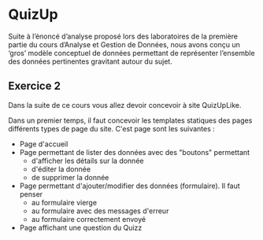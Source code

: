 # QuizUp

Suite à l’énoncé d’analyse proposé lors des laboratoires de la première partie du cours d’Analyse et Gestion de Données, nous avons conçu un ‘gros’ modèle conceptuel de données permettant de représenter l’ensemble des données pertinentes gravitant autour du sujet.

## Exercice 2

Dans la suite de ce cours vous allez devoir concevoir à site QuizUpLike.

Dans un premier temps, il faut concevoir les templates statiques des pages différents types de page du site. C'est page sont les suivantes :
- Page d'accueil
- Page permettant de lister des données avec des "boutons" permettant 
	- d'afficher les détails sur la donnée
	- d'éditer la donnée
	- de supprimer la donnée
- Page permettant d'ajouter/modifier des données (formulaire). Il faut penser
	- au formulaire vierge
	- au formulaire avec des messages d'erreur
	- au formulaire correctement envoyé
- Page affichant une question du Quizz